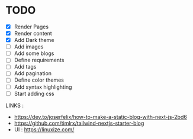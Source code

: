 # TODO

- [x] Render Pages 
- [x] Render content 
- [x] Add Dark theme
- [ ] Add images
- [ ] Add some blogs
- [ ] Define requirements 
- [ ] Add tags 
- [ ] Add pagination 
- [ ] Define color themes 
- [ ] Add syntax highlighting 
- [ ] Start adding css 

LINKS :

- https://dev.to/joserfelix/how-to-make-a-static-blog-with-next-js-2bd6
- https://github.com/timlrx/tailwind-nextjs-starter-blog
- UI : https://linuxize.com/
